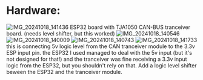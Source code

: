 # Hardware: 
![IMG_20241018_141436](https://github.com/user-attachments/assets/c75316e2-48f6-43c9-b544-35b82bb796bc)
ESP32 board with TJA1050 CAN-BUS tranceiver board. (needs level shifter, but this worked)
![IMG_20241018_140546](https://github.com/user-attachments/assets/26adaf1d-337f-4390-b8ca-50e13a5c1673)
![IMG_20241018_140009](https://github.com/user-attachments/assets/7dc9d88e-ced0-493b-8f79-1956837783df)
![IMG_20241018_140743](https://github.com/user-attachments/assets/ea1e3ff2-27fd-47af-94fe-055ffd697be8)
![IMG_20241018_141733](https://github.com/user-attachments/assets/909a2692-d080-4f7c-9965-e06ca748c99c)
this is connecting 5v logic level from the CAN tranceiver module to the 3.3v ESP input pin.
the ESP32 I used managed to deal with the 5v input (but it's not designed for that!) and the tranceiver was fine receiving a 3.3v input logic from the ESP32, but you shouldn't rely on that. Add a logic level shifter beween the ESP32 and the tranceiver module.




